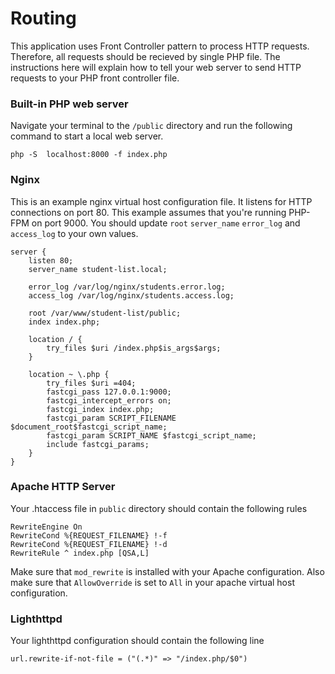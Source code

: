 # Routing
This application uses Front Controller pattern to process HTTP requests. Therefore, all requests should be recieved by single PHP file. The instructions here will explain how to tell your web server to send HTTP requests to your PHP front controller file.

### Built-in PHP web server
Navigate your terminal to the `/public` directory and run the following command to start a local web server.
```
php -S  localhost:8000 -f index.php
```

### Nginx
This is an example nginx virtual host configuration file. It listens for HTTP connections on port 80. This example assumes that you're running PHP-FPM on port 9000. You should update `root` `server_name` `error_log` and `access_log` to your own values.
```
server {
    listen 80;
    server_name student-list.local;

    error_log /var/log/nginx/students.error.log;
    access_log /var/log/nginx/students.access.log;

    root /var/www/student-list/public;
    index index.php;

    location / {
        try_files $uri /index.php$is_args$args;
    }

    location ~ \.php {
        try_files $uri =404;
	    fastcgi_pass 127.0.0.1:9000;
	    fastcgi_intercept_errors on;
	    fastcgi_index index.php;
    	fastcgi_param SCRIPT_FILENAME $document_root$fastcgi_script_name;
	    fastcgi_param SCRIPT_NAME $fastcgi_script_name;
        include fastcgi_params;
    }
}
```

### Apache HTTP Server
Your .htaccess file in `public` directory should contain the following rules
```
RewriteEngine On
RewriteCond %{REQUEST_FILENAME} !-f
RewriteCond %{REQUEST_FILENAME} !-d
RewriteRule ^ index.php [QSA,L]
```
Make sure that `mod_rewrite` is installed with your Apache configuration.
Also make sure that `AllowOverride` is set to `All` in your apache virtual host configuration.

### Lighthttpd
Your lighthttpd configuration should contain the following line
```
url.rewrite-if-not-file = ("(.*)" => "/index.php/$0")
```